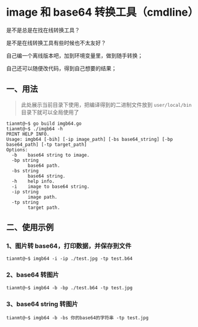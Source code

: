 # image 和 base64 转换工具（cmdline）

是不是总是在找在线转换工具？

是不是在线转换工具有些时候也不太友好？

自己编一个离线版本吧，加到环境变量里，做到随手转换；

自己还可以随便改代码，得到自己想要的结果；



## 一、用法

> 此处展示当前目录下使用，把编译得到的二进制文件放到 `user/local/bin` 目录下就可以全局使用了

```shell
tianmt@~$ go build imgb64.go
tianmt@~$ ./imgb64 -h
PRINT HELP INFO.
Usage: imgb64 [-bih] [-ip image_path] [-bs base64_string] [-bp base64_path] [-tp target_path]
Options:
  -b	base64 string to image.
  -bp string
    	base64 path.
  -bs string
    	base64 string.
  -h	help info.
  -i	image to base64 string.
  -ip string
    	image path.
  -tp string
    	target path.
```



## 二、使用示例

### 1、图片转 base64，打印数据，并保存到文件

```shell
tianmt@~$ imgb64 -i -ip ./test.jpg -tp test.b64
```



### 2、base64 转图片

```shell
tianmt@~$ imgb64 -b -bp ./test.b64 -tp test.jpg
```



### 3、base64 string 转图片

```shell
tianmt@~$ imgb64 -b -bs 你的base64的字符串 -tp test.jpg
```